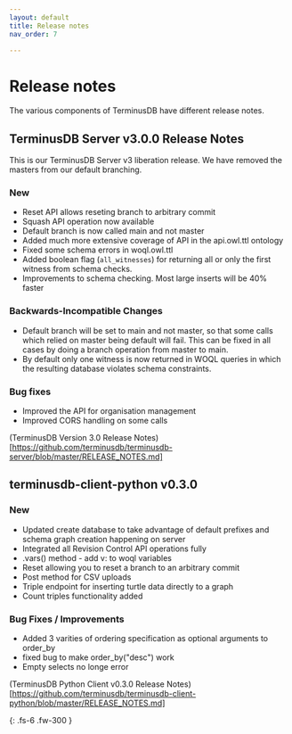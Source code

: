 ```yaml
---
layout: default
title: Release notes
nav_order: 7

---
```


# Release notes

The various components of TerminusDB have different release notes.

## TerminusDB Server v3.0.0 Release Notes

This is our TerminusDB Server v3 liberation release. We have removed
the masters from our default branching.

### New

+ Reset API allows reseting branch to arbitrary commit
+ Squash API operation now available
+ Default branch is now called main and not master
+ Added much more extensive coverage of API in the api.owl.ttl ontology
+ Fixed some schema errors in woql.owl.ttl
+ Added boolean flag (`all_witnesses`) for returning all or only the first witness from schema checks.
+ Improvements to schema checking. Most large inserts will be 40% faster

### Backwards-Incompatible Changes

+ Default branch will be set to main and not master, so that some
  calls which relied on master being default will fail. This can be
  fixed in all cases by doing a branch operation from master to main.
+ By default only one witness is now returned in WOQL queries in which
  the resulting database violates schema constraints.

### Bug fixes

+ Improved the API for organisation management
+ Improved CORS handling on some calls

(TerminusDB Version 3.0 Release Notes)[https://github.com/terminusdb/terminusdb-server/blob/master/RELEASE_NOTES.md]

## terminusdb-client-python v0.3.0

### New

- Updated create database to take advantage of default prefixes and schema graph creation happening on server
- Integrated all Revision Control API operations fully
- .vars() method - add v: to woql variables
- Reset allowing you to reset a branch to an arbitrary commit
- Post method for CSV uploads
- Triple endpoint for inserting turtle data directly to a graph
- Count triples functionality added

### Bug Fixes / Improvements

- Added 3 varities of ordering specification as optional arguments to order_by
- fixed bug to make order_by("desc") work
- Empty selects no longe error

(TerminusDB Python Client v0.3.0 Release Notes)[https://github.com/terminusdb/terminusdb-client-python/blob/master/RELEASE_NOTES.md]

{: .fs-6 .fw-300 }
